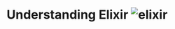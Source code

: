 # Understanding Elixir ![elixir](![elixir]("https://www.flaticon.com/premium-icon/icons/svg/3284/3284457.svg"))



